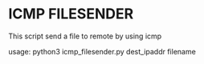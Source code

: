 # ICMP FILESENDER
This script send a file to remote by using icmp

usage: python3 icmp_filesender.py dest_ipaddr filename

